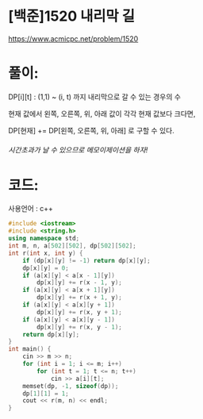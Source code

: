 # [백준]1520 내리막 길

https://www.acmicpc.net/problem/1520

# 풀이:

DP\[i][t] : (1,1) ~ (i, t) 까지 내리막으로 갈 수 있는 경우의 수



현재 값에서 왼쪽, 오른쪽, 위, 아래 값이 각각 현재 값보다 크다면,



DP[현재] += DP[왼쪽, 오른쪽, 위, 아래] 로 구할 수 있다.



###### 시간초과가 날 수 있으므로 메모이제이션을 하자!



# **코드:**

사용언어 : c++
```c++
#include <iostream>
#include <string.h>
using namespace std;
int m, n, a[502][502], dp[502][502];
int r(int x, int y) {
	if (dp[x][y] != -1)	return dp[x][y];
	dp[x][y] = 0;
	if (a[x][y] < a[x - 1][y])
		dp[x][y] += r(x - 1, y);
	if (a[x][y] < a[x + 1][y])
		dp[x][y] += r(x + 1, y);
	if (a[x][y] < a[x][y + 1])
		dp[x][y] += r(x, y + 1);
	if (a[x][y] < a[x][y - 1])
		dp[x][y] += r(x, y - 1);
	return dp[x][y];
}
int main() {
	cin >> m >> n;
	for (int i = 1; i <= m; i++)
		for (int t = 1; t <= n; t++)
			cin >> a[i][t];
	memset(dp, -1, sizeof(dp));
	dp[1][1] = 1;
	cout << r(m, n) << endl;
}

```

